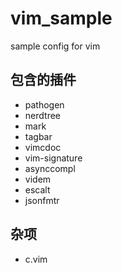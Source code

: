 # vim_sample
sample config for vim

## 包含的插件
* pathogen
* nerdtree
* mark
* tagbar
* vimcdoc
* vim-signature
* asynccompl
* videm
* escalt
* jsonfmtr

## 杂项
* c.vim
